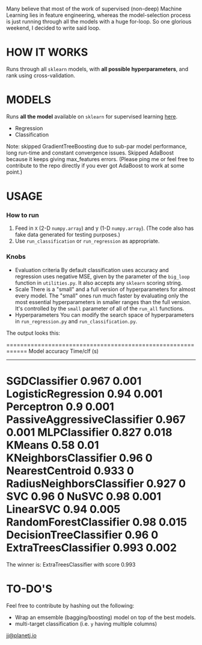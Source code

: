Many believe that most of the work of supervised (non-deep) Machine Learning lies in feature engineering, whereas the model-selection process is just running through all the models with a huge for-loop. So one glorious weekend, I decided to write said loop.

# HOW IT WORKS
Runs through all `sklearn` models, with **all possible hyperparameters**, and rank using cross-validation.

# MODELS
Runs **all the model** available on `sklearn` for supervised learning [here](http://scikit-learn.org/stable/supervised_learning.html). 

* Regression
* Classification

Note: skipped GradientTreeBoosting due to sub-par model performance, long run-time and constant convergence issues. Skipped AdaBoost because it keeps giving max_features errors. (Please ping me or feel free to contribute to the repo directly if you ever got AdaBoost to work at some point.)

# USAGE

### How to run
1. Feed in `X` (2-D `numpy.array`) and y (1-D `numpy.array`). (The code also has fake data generated for testing purposes.)
2. Use `run_classification` or `run_regression` as appropriate. 

### Knobs
* Evaluation criteria
  By default classification uses accuracy and regression uses negative MSE, given by the parameter of the `big_loop` function in `utilities.py`. It also accepts any `sklearn` scoring string.
* Scale
  There is a "small" and a full version of hyperparameters for almost every model. The "small" ones run much faster by evaluating only the most essential hyperparameters in smaller ranges than the full version. It's controlled by the `small` parameter of all of the `run_all` functions.
* Hyperparameters
  You can modify the search space of hyperparameters in `run_regression.py` and `run_classification.py`.


The output looks this:

============================================================
Model                          accuracy    Time/clf (s)
---------------------------  ----------  --------------
SGDClassifier                     0.967           0.001
LogisticRegression                0.94            0.001
Perceptron                        0.9             0.001
PassiveAggressiveClassifier       0.967           0.001
MLPClassifier                     0.827           0.018
KMeans                            0.58            0.01
KNeighborsClassifier              0.96            0
NearestCentroid                   0.933           0
RadiusNeighborsClassifier         0.927           0
SVC                               0.96            0
NuSVC                             0.98            0.001
LinearSVC                         0.94            0.005
RandomForestClassifier            0.98            0.015
DecisionTreeClassifier            0.96            0
ExtraTreesClassifier              0.993           0.002
============================================================
The winner is: ExtraTreesClassifier with score 0.993

# TO-DO'S

Feel free to contribute by hashing out the following:

* Wrap an emsemble (bagging/boosting) model on top of the best models.
* multi-target classification (i.e. `y` having multiple columns)



[jj@planetj.io](mailto:jj@planetj.io)
